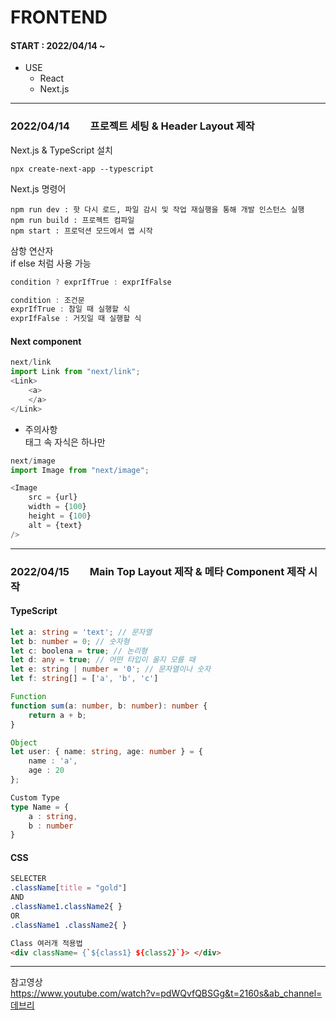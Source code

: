 # FRONTEND

#### START : 2022/04/14 ~

* USE  
  * React  
  * Next.js 
<hr>

### 2022/04/14  프로젝트 세팅 & Header Layout 제작  

Next.js & TypeScript 설치
```
npx create-next-app --typescript
```

Next.js 명령어
```
npm run dev : 핫 다시 로드, 파일 감시 및 작업 재실행을 통해 개발 인스턴스 실행
npm run build : 프로젝트 컴파일
npm start : 프로덕션 모드에서 앱 시작
```

삼항 연산자  
if else 처럼 사용 가능
```typescript
condition ? exprIfTrue : exprIfFalse

condition : 조건문  
exprIfTrue : 참일 때 실행할 식  
exprIfFalse : 거짓일 때 실행할 식
```

#### Next component

```typescript
next/link
import Link from "next/link";
<Link>
    <a>
    </a>
</Link>
```

- 주의사항  
태그 속 자식은 하나만  

```typescript
next/image
import Image from "next/image";

<Image 
    src = {url}
    width = {100}
    height = {100}
    alt = {text}
/>
```

<hr>

### 2022/04/15  Main Top Layout 제작 & 메타 Component 제작 시작

#### TypeScript 

```typescript
let a: string = 'text'; // 문자열
let b: number = 0; // 숫자형
let c: boolena = true; // 논리형
let d: any = true; // 어떤 타입이 올지 모를 때
let e: string | number = '0'; // 문자열이나 숫자
let f: string[] = ['a', 'b', 'c']
```
```typescript
Function
function sum(a: number, b: number): number {
    return a + b;
}
```
```typescript
Object
let user: { name: string, age: number } = {
    name : 'a',
    age : 20
};
```
```typescript
Custom Type
type Name = {
    a : string,
    b : number
}
```
#### CSS 
```css
SELECTER
.className[title = "gold"]
AND
.className1.className2{ }
OR
.className1 .className2{ }
```
```html
Class 여러개 적용법
<div className= {`${class1} ${class2}`}> </div>
```
 






<hr>

참고영상  
https://www.youtube.com/watch?v=pdWQvfQBSGg&t=2160s&ab_channel=데브리
